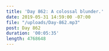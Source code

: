 ```yaml
---
title: 'Day 862: A colossal blunder.'
date: 2019-05-31 14:59:00 -07:00
file: "/uploads/Day-862.mp3"
post: Day 862
duration: '00:05:35'
length: 4768648
---
```


